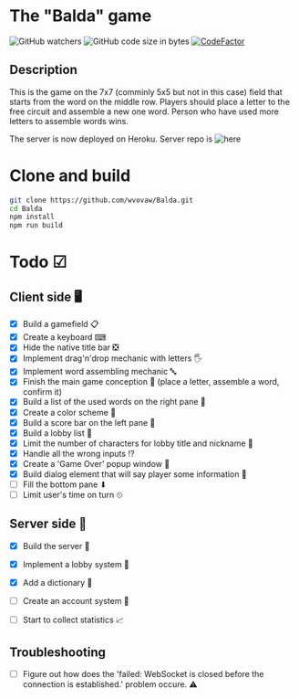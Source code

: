 # The "Balda" game

![GitHub watchers](https://img.shields.io/github/watchers/wvovaw/Balda?label=Watched&style=social)
![GitHub code size in bytes](https://img.shields.io/github/languages/code-size/wvovaw/Balda)
[![CodeFactor](https://www.codefactor.io/repository/github/wvovaw/balda/badge)](https://www.codefactor.io/repository/github/wvovaw/balda)
## Description

This is the game on the 7x7 (comminly 5x5 but not in this case) field that starts from the word on the middle row. Players should place a letter to the free circuit and assemble a new one word. Person who have used more letters to assemble words wins.

The server is now deployed on Heroku. Server repo is ![here](https://github.com/wvovaw/Balda-server)

# Clone and build

```sh
git clone https://github.com/wvovaw/Balda.git
cd Balda
npm install
npm run build
```
# Todo ☑

## Client side 🖥

- [X] Build a gamefield 📋
- [X] Create a keyboard ⌨
- [X] Hide the native title bar ❎
- [X] Implement drag'n'drop mechanic with letters 🖐
- [X] Implement word assembling mechanic 🔤
- [X] Finish the main game conception 🏁 (place a letter, assemble a word, confirm it)
- [X] Build a list of the used words on the right pane 📝
- [X] Create a color scheme 🎨
- [X] Build a score bar on the left pane 💯
- [X] Build a lobby list 🚪
- [X] Limit the number of characters for lobby title and nickname 🔢
- [X] Handle all the wrong inputs ⁉
- [X] Create a 'Game Over' popup window 🌟 
- [X] Build dialog element that will say player some information 💁
- [ ] Fill the bottom pane ⬇
- [ ] Limit user's time on turn ⏲

## Server side 🔗

- [X] Build the server 💾
- [X] Implement a lobby system 🚪
- [X] Add a dictionary 📖
- [ ] Create an account system 🛂
- [ ] Start to collect statistics 📈


## Troubleshooting

- [ ] Figure out how does the 'failed: WebSocket is closed before the connection is established.' problem occure. ⚠